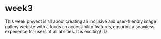 # week3

This week proyect is all about creating an inclusive and user-friendly image gallery website with a focus on accessibility features, ensuring a seamless experience for users of all abilities. It is exciting! :D